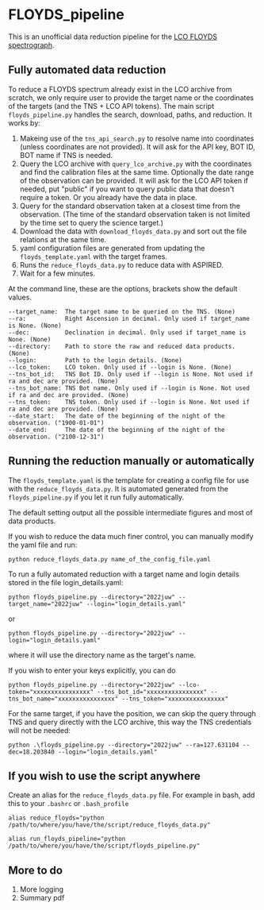 # FLOYDS_pipeline

This is an unofficial data reduction pipeline for the [LCO FLOYDS spectrograph](https://lco.global/observatory/instruments/floyds/).

## Fully automated data reduction

To reduce a FLOYDS spectrum already exist in the LCO archive from scratch, we only require user to provide the target name or the coordinates of the targets (and the TNS + LCO API tokens). The main script `floyds_pipeline.py` handles the search, download, paths, and reduction. It works by:

1. Makeing use of the `tns_api_search.py` to resolve name into coordinates (unless coordinates are not provided). It will ask for the API key, BOT ID, BOT name if TNS is needed.
2. Query the LCO archive with `query_lco_archive.py` with the coordinates and find the calibration files at the same time. Optionally the date range of the observation can be provided. It will ask for the LCO API token if needed, put "public" if you want to query public data that doesn't require a token. Or you already have the data in place.
3. Query for the standard observation taken at a closest time from the observation. (The time of the standard observation taken is not limited by the time set to query the science target.)
4. Download the data with `download_floyds_data.py` and sort out the file relations at the same time.
5. yaml configuration files are generated from updating the `floyds_template.yaml` with the target frames.
6. Runs the `reduce_floyds_data.py` to reduce data with ASPIRED.
7. Wait for a few minutes.

At the command line, these are the options, brackets show the default values.

```
--target_name:  The target name to be queried on the TNS. (None)
--ra:           Right Ascension in decimal. Only used if target_name is None. (None)
--dec:          Declination in decimal. Only used if target_name is None. (None)
--directory:    Path to store the raw and reduced data products. (None)
--login:        Path to the login details. (None)
--lco_token:    LCO token. Only used if --login is None. (None)
--tns_bot_id:   TNS Bot ID. Only used if --login is None. Not used if ra and dec are provided. (None)
--tns_bot_name: TNS Bot name. Only used if --login is None. Not used if ra and dec are provided. (None)
--tns_token:    TNS token. Only used if --login is None. Not used if ra and dec are provided. (None)
--date_start:   The date of the beginning of the night of the observation. ("1900-01-01")
--date_end:     The date of the beginning of the night of the observation. ("2100-12-31")
```

## Running the reduction manually or automatically

The `floyds_template.yaml` is the template for creating a config file for use with the `reduce_floyds_data.py`. It is automated generated from the `floyds_pipeline.py` if you let it run fully automatically.

The default setting output all the possible intermediate figures and most of data products.

If you wish to reduce the data much finer control, you can manually modify the yaml file and run:

`python reduce_floyds_data.py name_of_the_config_file.yaml`

To run a fully automated reduction with a target name and login details stored in the file login_details.yaml:

`python floyds_pipeline.py --directory="2022juw" --target_name="2022juw" --login="login_details.yaml"`

or

`python floyds_pipeline.py --directory="2022juw" --login="login_details.yaml"`

where it will use the directory name as the target's name.

If you wish to enter your keys explicitly, you can do

`python floyds_pipeline.py --directory="2022juw" --lco-token="xxxxxxxxxxxxxxxx" --tns_bot_id="xxxxxxxxxxxxxxxx" --tns_bot_name="xxxxxxxxxxxxxxxx" --tns_token="xxxxxxxxxxxxxxxx"`

For the same target, if you have the position, we can skip the query through TNS and query directly with the LCO archive, this way the TNS credentials will not be needed:

`python .\floyds_pipeline.py --directory="2022juw" --ra=127.631104 --dec=18.203840 --login="login_details.yaml"`

## If you wish to use the script anywhere

Create an alias for the `reduce_floyds_data.py` file. For example in bash, add this to your `.bashrc` or `.bash_profile`

`alias reduce_floyds="python /path/to/where/you/have/the/script/reduce_floyds_data.py"`

`alias run_floyds_pipeline="python /path/to/where/you/have/the/script/floyds_pipeline.py"`

## More to do

1. More logging
2. Summary pdf
